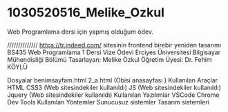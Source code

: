 # 1030520516_Melike_Ozkul
 Web Programlama dersi için yapmış olduğum ödev.

//////////////
https://tr.indeed.com/ sitesinin frontend birebir yeniden tasarımı
BS435 Web Programlama 1 Dersi Vize Ödevi
Erciyes Üniversitesi Bilgisayar Mühendisliği Bölümü
Tasarlayan: Melike Özkul Öğretim Üyesi: Dr. Fehim KÖYLÜ

Dosyalar
benimsayfam.html 
2_a.html (Obisi anasayfası )
Kullanılan Araçlar
HTML
CSS3 (Web sitesindekiler kullanıldı)
JS (Web sitesindekiler kullanıldı)
Jquery (Web sitesindekiler kullanıldı)
Kullanılan Yazılımlar
VSCode
Chrome Dev Tools
Kullanılan Yöntemler
Sunucusuz sistemler
Tasarım sistemleri


